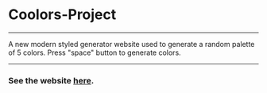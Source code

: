 # Coolors-Project

---

A new modern styled generator website used to generate a random palette of 5 colors. Press "space" button to generate colors.

---

### See the website [here](https://tsimurkurchyshyn.github.io/Coolors-Project/).

